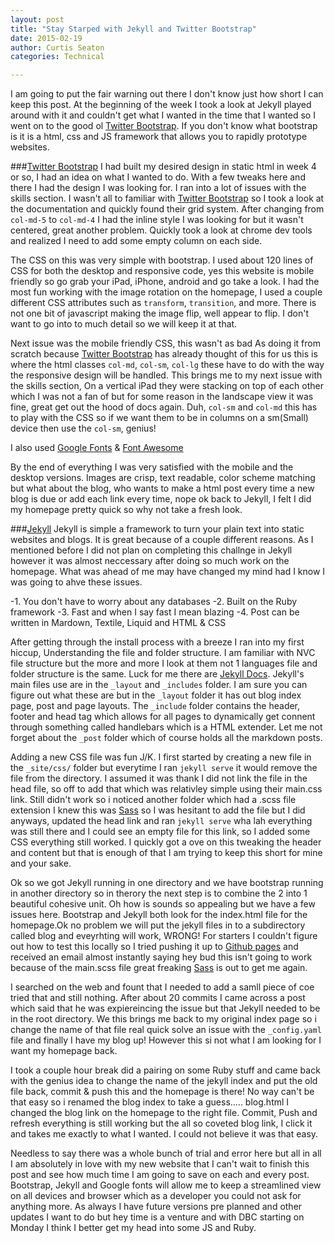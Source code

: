 ```yaml
---
layout: post
title: "Stay Starped with Jekyll and Twitter Bootstrap"
date: 2015-02-19
author: Curtis Seaton
categories: Technical

---
```


I am going to put the fair warning out there I don't know just how short I can keep this post. At the beginning of the week I took a look at Jekyll played around with it and couldn't get what I wanted in the time that I wanted so I went on to the good ol [Twitter Bootstrap][Twitter Bootstrap]. If you don't know what bootstrap is it is a html, css and JS framework that allows you to rapidly prototype websites.

###[Twitter Bootstrap][Twitter Bootstrap]
I had built my desired design in static html in week 4 or so, I had an idea on what I wanted to do. With a few tweaks here and there I had the design I was looking for. I ran into a lot of issues with the skills section. I wasn't all to familiar with [Twitter Bootstrap][Twitter Bootstrap] so I took a look at the documentation and quickly found their grid system. After changing from ```col-md-5``` to ```col-md-4``` I had the inline style I was looking for but it wasn't centered, great another problem. Quickly took a look at chrome dev tools and realized I need to add some empty column on each side.

The CSS on this was very simple with bootstrap. I used about 120 lines of CSS for both the desktop and responsive code, yes this website is mobile friendly so go grab your iPad, iPhone, android and go take a look. I had the most fun working with the image rotation on the homepage, I used a couple different CSS attributes such as ```transform```, ```transition```, and more. There is not one bit of javascript making the image flip, well appear to flip. I don't want to go into to much detail so we will keep it at that.

Next issue was the mobile friendly CSS, this wasn't as bad As doing it from scratch because [Twitter Bootstrap][Twitter Bootstrap] has already thought of this for us this is where the html classes ```col-md```, ```col-sm```, ```col-lg``` these have to do with the way the responsive design will be handled. This brings me to my next issue with the skills section, On a vertical iPad they were stacking on top of each other which I was not a fan of but for some reason in the landscape view it was fine, great get out the hood of docs again. Duh, ```col-sm``` and ```col-md``` this has to play with the CSS so if we want them to be in columns on a sm(Small) device then use the ```col-sm```, genius!

I also used [Google Fonts][Google Fonts] & [Font Awesome][Font Awesome]


By the end of everything I was very satisfied with the mobile and the desktop versions. Images are crisp, text readable, color scheme matching but what about the blog, who wants to make a html post every time a new blog is due or add each link every time, nope ok back to Jekyll, I felt I did my homepage pretty quick so why not take a fresh look.

###[Jekyll][Jekyll]
Jekyll is simple a framework to turn your plain text into static websites and blogs. It is great because of a couple different reasons. As I mentioned before I did not plan on completing this challnge in Jekyll however it was almost neccessary after doing so much work on the homepage. What was ahead of me may have changed my mind had I know I was going to ahve these issues.

-1. You don't have to worry about any databases
-2. Built on the Ruby framework
-3. Fast and when I say fast I mean blazing
-4. Post can be written in Mardown, Textile, Liquid and HTML & CSS

After getting through the install process with a breeze I ran into my first hiccup, Understanding the file and folder structure. I am familiar with NVC file structure but the more and more I look at them not 1 languages file and folder structure is the same. Luck for me there are [Jekyll Docs][Jekyll Docs]. Jekyll's main files use are in the ```_layout``` and ```_includes``` folder. I am sure you can figure out what these are but in the ```_layout``` folder
it has out blog index page, post and page layouts. The ```_include``` folder contains the header, footer and head tag which allows for all pages to dynamically get connent through something called handlebars which is a HTML extender. Let me not forget about the ```_post``` folder which of course holds all the markdown posts.

Adding a new CSS file was fun J/K. I first started by creating a new file in the ```_site/css/``` folder but everytime I ran ```jekyll serve``` it would remove the file from the directory. I assumed it was thank I did not link the file in the head file, so off to add that which was relativley simple using their main.css link. Still didn't work so i noticed another folder which had a .scss file extension I knew this was [Sass][Sass] so I was hesitant to add the file but I did anyways, updated the head link and ran ```jekyll serve``` wha lah everything was still there and I could see an empty file for this link, so I added some CSS everything still worked. I quickly got a ove on this tweaking the header and content but that is enough of that I am trying to keep this short for mine and your sake.


Ok so we got Jekyll running in one directory and we have bootstrap running in another directory so in therory the next step is to combine the 2 into 1 beautiful cohesive unit. Oh how is sounds so appealing but we have a few issues here. Bootstrap and Jekyll both look for the index.html file for the homepage.Ok no problem we will put the jekyll files in to a subdirectory called blog and eveyrhting will work, WRONG! For starters I couldn't figure out how to test this locally so I tried pushing it up to [Github pages][Github pages] and received an email almost instantly saying hey bud this isn't going to work because of the main.scss file great freaking [Sass][Sass] is out to get me again.

I searched on the web and fount that I needed to add a samll piece of coe tried that and still nothing. After about 20 commits I came across a post which said that he was expiereincing the issue but that Jekyll needed to be in the root directory. We this brings me back to my original index page so i change the name of that file real quick solve an issue with the ```_config.yaml``` file and finally I have my blog up! However this si not what I am looking for I want my homepage back.

I took a couple hour break did a pairing on some Ruby stuff and came back with the genius idea to change the name of the jekyll index and put the old file back, commit & push this and the homepage is there! No way can't be that easy so i renamed the blog index to take a guess..... blog.html I changed the blog link on the homepage to the right file. Commit, Push and refresh everything is still working but the all so coveted blog link, I click it and takes me exactly to what I wanted. I could not believe it was that easy.


Needless to say there was a whole bunch of trial and error here but all in all I am absolutely in love with my new website that I can't wait to finish this post and see how much time I am going to save on each and every post. Bootstrap, Jekyll and Google fonts will allow me to keep a streamlined view on all devices and browser which as a developer you could not ask for anything more. As always I have future versions pre planned and other updates I want to do but hey time is a venture and with DBC starting on Monday I think I better get my head into some JS and Ruby.


[Twitter Bootstrap]: http://getbootstrap.com/
[Google Fonts]: https://www.google.com/fonts/
[Font Awesome]: http://fortawesome.github.io/Font-Awesome/
[Jekyll]: http://jekyllrb.com/
[Jekyll Docs]: http://jekyllrb.com/docs/home/
[Sass]: http://sass-lang.com/
[Github pages]: https://pages.github.com/
